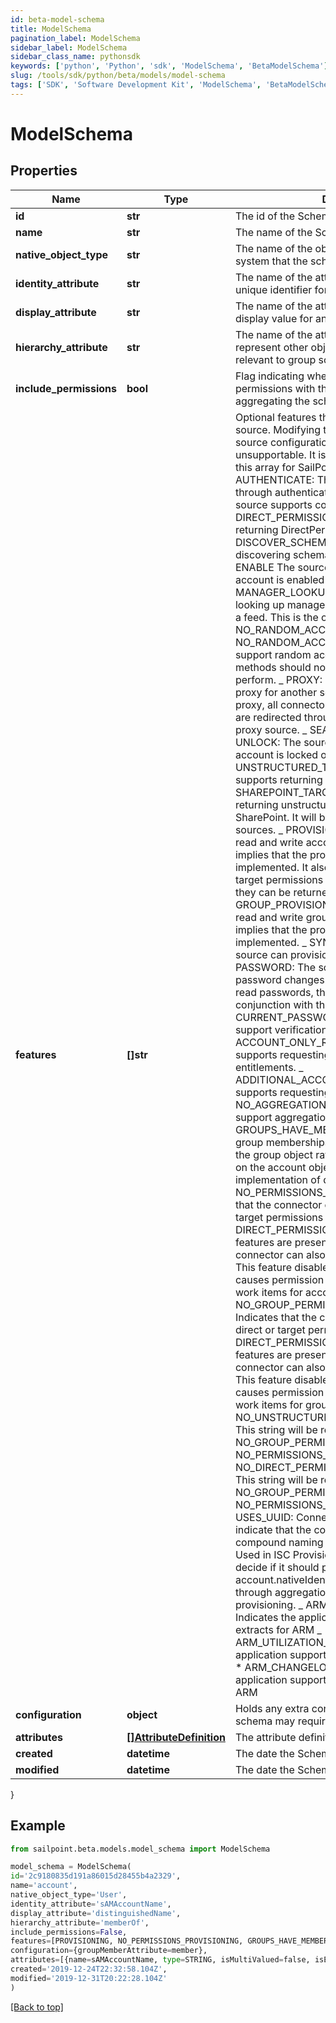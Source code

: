```yaml
---
id: beta-model-schema
title: ModelSchema
pagination_label: ModelSchema
sidebar_label: ModelSchema
sidebar_class_name: pythonsdk
keywords: ['python', 'Python', 'sdk', 'ModelSchema', 'BetaModelSchema']
slug: /tools/sdk/python/beta/models/model-schema
tags: ['SDK', 'Software Development Kit', 'ModelSchema', 'BetaModelSchema']
---
```


# ModelSchema

## Properties

| Name | Type | Description | Notes |
| --- | --- | --- | --- |
| **id** | **str** | The id of the Schema. | [optional] |
| **name** | **str** | The name of the Schema. | [optional] |
| **native_object_type** | **str** | The name of the object type on the native system that the schema represents. | [optional] |
| **identity_attribute** | **str** | The name of the attribute used to calculate the unique identifier for an object in the schema. | [optional] |
| **display_attribute** | **str** | The name of the attribute used to calculate the display value for an object in the schema. | [optional] |
| **hierarchy_attribute** | **str** | The name of the attribute whose values represent other objects in a hierarchy. Only relevant to group schemas. | [optional] |
| **include_permissions** | **bool** | Flag indicating whether or not the include permissions with the object data when aggregating the schema. | [optional] [default to False] |
| **features** | **[]str** | Optional features that can be supported by a source. Modifying the features array may cause source configuration errors that are unsupportable. It is recommended to not modify this array for SailPoint supported connectors. _ AUTHENTICATE: The source supports pass-through authentication. _ COMPOSITE: The source supports composite source creation. _ DIRECT_PERMISSIONS: The source supports returning DirectPermissions. _ DISCOVER_SCHEMA: The source supports discovering schemas for users and groups. _ ENABLE The source supports reading if an account is enabled or disabled. _ MANAGER_LOOKUP: The source supports looking up managers as they are encountered in a feed. This is the opposite of NO_RANDOM_ACCESS. _ NO_RANDOM_ACCESS: The source does not support random access and the getObject() methods should not be called and expected to perform. _ PROXY: The source can serve as a proxy for another source. When an source has a proxy, all connector calls made with that source are redirected through the connector for the proxy source. _ SEARCH _ TEMPLATE _ UNLOCK: The source supports reading if an account is locked or unlocked. _ UNSTRUCTURED_TARGETS: The source supports returning unstructured Targets. _ SHAREPOINT_TARGET: The source supports returning unstructured Target data for SharePoint. It will be typically used by AD, LDAP sources. _ PROVISIONING: The source can both read and write accounts. Having this feature implies that the provision() method is implemented. It also means that direct and target permissions can also be provisioned if they can be returned by aggregation. _ GROUP_PROVISIONING: The source can both read and write groups. Having this feature implies that the provision() method is implemented. _ SYNC_PROVISIONING: The source can provision accounts synchronously. _ PASSWORD: The source can provision password changes. Since sources can never read passwords, this is should only be used in conjunction with the PROVISIONING feature. _ CURRENT_PASSWORD: Some source types support verification of the current password _ ACCOUNT_ONLY_REQUEST: The source supports requesting accounts without entitlements. _ ADDITIONAL_ACCOUNT_REQUEST: The source supports requesting additional accounts. _ NO_AGGREGATION: A source that does not support aggregation. _ GROUPS_HAVE_MEMBERS: The source models group memberships with a member attribute on the group object rather than a groups attribute on the account object. This effects the implementation of delta account aggregation. _ NO_PERMISSIONS_PROVISIONING: Indicates that the connector cannot provision direct or target permissions for accounts. When DIRECT_PERMISSIONS and PROVISIONING features are present, it is assumed that the connector can also provision direct permissions. This feature disables that assumption and causes permission request to be converted to work items for accounts. _ NO_GROUP_PERMISSIONS_PROVISIONING: Indicates that the connector cannot provision direct or target permissions for groups. When DIRECT_PERMISSIONS and PROVISIONING features are present, it is assumed that the connector can also provision direct permissions. This feature disables that assumption and causes permission request to be converted to work items for groups. _ NO_UNSTRUCTURED_TARGETS_PROVISIONING: This string will be replaced by NO_GROUP_PERMISSIONS_PROVISIONING and NO_PERMISSIONS_PROVISIONING. _ NO_DIRECT_PERMISSIONS_PROVISIONING: This string will be replaced by NO_GROUP_PERMISSIONS_PROVISIONING and NO_PERMISSIONS_PROVISIONING. _ USES_UUID: Connectivity 2.0 flag used to indicate that the connector supports a compound naming structure. _ PREFER_UUID: Used in ISC Provisioning AND Aggregation to decide if it should prefer account.uuid to account.nativeIdentity when data is read in through aggregation OR pushed out through provisioning. _ ARM_SECURITY_EXTRACT: Indicates the application supports Security extracts for ARM _ ARM_UTILIZATION_EXTRACT: Indicates the application supports Utilization extracts for ARM \* ARM_CHANGELOG_EXTRACT: Indicates the application supports Change-log extracts for ARM | [optional] |
| **configuration** | **object** | Holds any extra configuration data that the schema may require. | [optional] |
| **attributes** | [**[]AttributeDefinition**](attribute-definition) | The attribute definitions which form the schema. | [optional] |
| **created** | **datetime** | The date the Schema was created. | [optional] |
| **modified** | **datetime** | The date the Schema was last modified. | [optional] |

}

## Example

```python
from sailpoint.beta.models.model_schema import ModelSchema

model_schema = ModelSchema(
id='2c9180835d191a86015d28455b4a2329',
name='account',
native_object_type='User',
identity_attribute='sAMAccountName',
display_attribute='distinguishedName',
hierarchy_attribute='memberOf',
include_permissions=False,
features=[PROVISIONING, NO_PERMISSIONS_PROVISIONING, GROUPS_HAVE_MEMBERS],
configuration={groupMemberAttribute=member},
attributes=[{name=sAMAccountName, type=STRING, isMultiValued=false, isEntitlement=false, isGroup=false}, {name=memberOf, type=STRING, schema={type=CONNECTOR_SCHEMA, id=2c9180887671ff8c01767b4671fc7d60, name=group}, description=Group membership, isMultiValued=true, isEntitlement=true, isGroup=true}],
created='2019-12-24T22:32:58.104Z',
modified='2019-12-31T20:22:28.104Z'
)

```

[[Back to top]](#)
